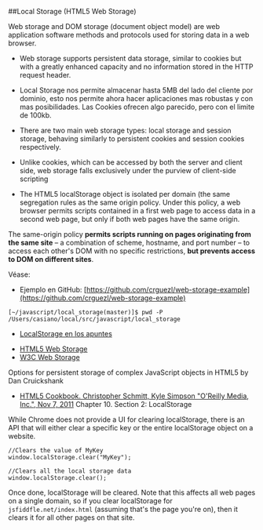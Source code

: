 ##Local Storage (HTML5 Web Storage)

Web storage and DOM storage 
(document object model) are web application
software methods and protocols used for storing data in a web browser. 

* Web storage supports persistent data storage, similar to cookies but with
a greatly enhanced capacity and no information stored in the HTTP
request header.

* Local Storage nos permite almacenar hasta 5MB del lado del cliente
por dominio, esto nos permite ahora hacer aplicaciones mas robustas y
con mas posibilidades. Las Cookies ofrecen algo
parecido, pero con el limite de 100kb.

* There are two main web storage types: local storage
and session storage, behaving similarly to persistent cookies and session
cookies respectively.
* Unlike cookies, which can be accessed by both the server and client side, web storage falls exclusively under the purview of client-side scripting
* The HTML5 localStorage object is isolated per domain (the same segregation rules as the same origin policy.
Under this policy, a web browser permits scripts contained in a first web page to access data in a second web page, but only if both web pages have the same origin. 

The same-origin policy **permits scripts running on pages originating from the same site** 
– a combination of scheme, hostname, and port number – to access each other's DOM with no specific restrictions, **but prevents access to DOM on different sites**.

Véase:

* Ejemplo en  GitHub:
[https://github.com/crguezl/web-storage-example](https://github.com/crguezl/web-storage-example)
```
[~/javascript/local_storage(master)]$ pwd -P
/Users/casiano/local/src/javascript/local_storage
```
* [LocalStorage en los apuntes](http://crguezl.github.io/pl-html/node11.html#SECTION041400170000000000000)
<!--* [Como usar localstorage](http://html5facil.com/tutoriales/como-usar-local-storage-de-javascript)-->
* [HTML5 Web Storage](http://www.w3schools.com/html/html5_webstorage.asp)
* [W3C Web Storage](http://www.w3.org/TR/webstorage/)
<!--* [Using HTML5 localStorage To Store JSON](http://getfishtank.ca/blog/using-html5-localstorage-to-store-json)-->
Options for persistent storage of complex JavaScript objects in HTML5
by Dan Cruickshank
* [HTML5 Cookbook.  Christopher Schmitt, Kyle Simpson "O'Reilly Media, Inc.", Nov 7, 2011](http://books.google.es/books/about/HTML5_Cookbook.html?id=cXcaY7XVZbcC&redir_esc=y)
Chapter 10. Section 2: LocalStorage

While Chrome does not provide a UI for clearing localStorage, there is an API that will either clear a specific key or the entire localStorage object on a website.

```
//Clears the value of MyKey
window.localStorage.clear("MyKey");

//Clears all the local storage data
window.localStorage.clear();
```
Once done, localStorage will be cleared. Note that this affects
all web pages on a single domain, so if you clear localStorage for
`jsfiddfle.net/index.html` (assuming that's the page you're on), then it
clears it for all other pages on that site. 



